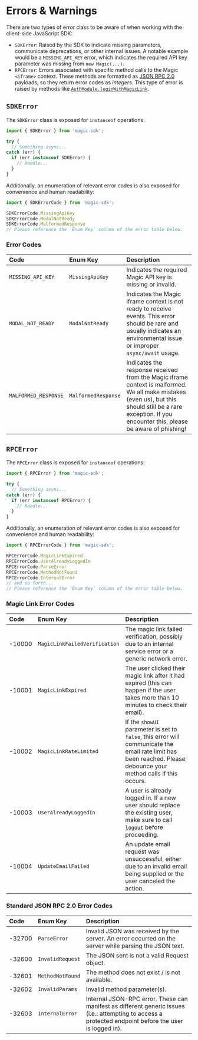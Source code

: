 # Errors & Warnings

There are two types of error class to be aware of when working with the client-side JavaScript SDK:

* `SDKError`: Raised by the SDK to indicate missing parameters, communicate deprecations, or other internal issues. A notable example would be a `MISSING_API_KEY` error, which indicates the required API key parameter was missing from `new Magic(...)`.
* `RPCError`: Errors associated with specific method calls to the Magic `<iframe>` context. These methods are formatted as [JSON RPC 2.0](https://www.jsonrpc.org/specification) payloads, so they return error codes as _integers_. This type of error is raised by methods like [`AuthModule.loginWithMagicLink`](auth-module/login-with-magic-link.md#error-codes).

## `SDKError`

The `SDKError` class is exposed for `instanceof` operations.

```typescript
import { SDKError } from 'magic-sdk';

try {
  // Something async...
catch (err) {
  if (err instanceof SDKError) {
    // Handle...
  }
}
```

Additionally, an enumeration of relevant error codes is also exposed for convenience and human readability:

```typescript
import { SDKErrorCode } from 'magic-sdk';

SDKErrorCode.MissingApiKey
SDKErrorCode.ModalNotReady
SDKErrorCode.MalformedResponse
// Please reference the `Enum Key` column of the error table below.
```

### Error Codes

| Code | Enum Key | Description |
| :--- | :--- | :--- |
| `MISSING_API_KEY` | `MissingApiKey` | Indicates the required Magic API key is missing or invalid. |
| `MODAL_NOT_READY` | `ModalNotReady` | Indicates the Magic iframe context is not ready to receive events. This error should be rare and usually indicates an environmental issue or improper `async/await` usage. |
| `MALFORMED_RESPONSE` | `MalformedResponse` | Indicates the response received from the Magic iframe context is malformed. We all make mistakes \(even us\), but this should still be a rare exception. If you encounter this, please be aware of phishing! |

## `RPCError`

The `RPCError` class is exposed for `instanceof` operations:

```typescript
import { RPCError } from 'magic-sdk';

try {
  // Something async...
catch (err) {
  if (err instanceof RPCError) {
    // Handle...
  }
}
```

Additionally, an enumeration of relevant error codes is also exposed for convenience and human readability:

```typescript
import { RPCErrorCode } from 'magic-sdk';

RPCErrorCode.MagicLinkExpired
RPCErrorCode.UserAlreadyLoggedIn
RPCErrorCode.ParseError
RPCErrorCode.MethodNotFound
RPCErrorCode.InternalError
// and so forth...
// Please reference the `Enum Key` column of the error table below.
```

### Magic Link Error Codes

| Code | Enum Key | Description |
| :--- | :--- | :--- |
| -10000 | `MagicLinkFailedVerification` | The magic link failed verification, possibly due to an internal service error or a generic network error. |
| -10001 | `MagicLinkExpired` | The user clicked their magic link after it had expired \(this can happen if the user takes more than 10 minutes to check their email\). |
| -10002 | `MagicLinkRateLimited` | If the `showUI` parameter is set to `false`, this error will communicate the email rate limit has been reached. Please debounce your method calls if this occurs. |
| -10003 | `UserAlreadyLoggedIn` | A user is already logged in. If a new user should replace the existing user, make sure to call [`logout`](user-module/logout.md) before proceeding. |
| -10004 | `UpdateEmailFailed` | An update email request was unsuccessful, either due to an invalid email being supplied or the user canceled the action. |

### Standard JSON RPC 2.0 Error Codes

| Code | Enum Key | Description |
| :--- | :--- | :--- |
| -32700 | `ParseError` | Invalid JSON was received by the server. An error occurred on the server while parsing the JSON text. |
| -32600 | `InvalidRequest` | The JSON sent is not a valid Request object. |
| -32601 | `MethodNotFound` | The method does not exist / is not available. |
| -32602 | `InvalidParams` | Invalid method parameter\(s\). |
| -32603 | `InternalError` | Internal JSON-RPC error. These can manifest as different generic issues \(i.e.: attempting to access a protected endpoint before the user is logged in\). |

